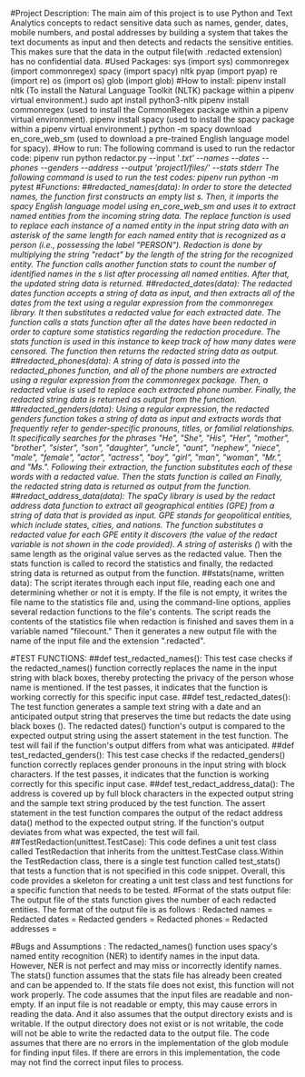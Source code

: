 #Project Description:
The main aim of this project is to use Python and Text Analytics concepts to redact sensitive data such as names, gender, dates, mobile numbers, and postal addresses by building a system that takes the text documents as input and then detects and redacts the sensitive entities. This makes sure that the data in the output file(with .redacted extension) has no confidential data. 
#Used Packages:
sys (import sys)
commonregex (import commonregex)
spacy (import spacy)
nltk
pyap (import pyap)
re (import re)
os (import os)
glob (import glob)
#How to install:
pipenv install nltk (To install the Natural Language Toolkit (NLTK) package within a pipenv virtual environment.)
sudo apt install python3-nltk
pipenv install commonregex (used to install the CommonRegex package within a pipenv virtual environment).
pipenv install spacy (used to install the spacy package within a pipenv virtual environment.)
python -m spacy download en_core_web_sm (used to download a pre-trained English language model for spacy).
#How to run:
The following command is used to run the redactor code:
pipenv run python redactor.py --input '*.txt' --names --dates --phones --genders --address --output 'project1/files/' --stats stderr
The following command is used to run the test codes:
pipenv run python -m pytest
#Functions:
##redacted_names(data):
In order to store the detected names, the function first constructs an empty list s. Then, it imports the spacy English language model using en_core_web_sm and uses it to extract named entities from the incoming string data.
The replace function is used to replace each instance of a named entity in the input string data with an asterisk of the same length for each named entity that is recognized as a person (i.e., possessing the label "PERSON"). Redaction is done by multiplying the string "redact" by the length of the string for the recognized entity. The function calls another function stats to count the number of identified names in the s list after processing all named entities. After that, the updated string data is returned.
##redacted_dates(data):
The redacted dates function accepts a string of data as input, and then extracts all of the dates from the text using a regular expression from the commonregex library. It then substitutes a redacted value for each extracted date.
The function calls a stats function after all the dates have been redacted in order to capture some statistics regarding the redaction procedure. The stats function is used in this instance to keep track of how many dates were censored. The function then returns the redacted string data as output.
##redacted_phones(data):
A string of data is passed into the redacted_phones function, and all of the phone numbers are extracted using a regular expression from the commonregex package. Then, a redacted value is used to replace each extracted phone number. Finally, the redacted string data is returned as output from the function.
##redacted_genders(data):
Using a regular expression, the redacted genders function takes a string of data as input and extracts words that frequently refer to gender-specific pronouns, titles, or familial relationships. It specifically searches for the phrases "He", "She", "His", "Her", "mother", "brother", "sister", "son", "daughter", "uncle", "aunt", "nephew", "niece", "male", "female", "actor", "actress", "boy", "girl", "man", "woman", "Mr.", and "Ms.". Following their extraction, the function substitutes each of these words with a redacted value. Then the stats function is called an Finally, the redacted string data is returned as output from the function.
##redact_address_data(data):
The spaCy library is used by the redact address data function to extract all geographical entities (GPE) from a string of data that is provided as input. GPE stands for geopolitical entities, which include states, cities, and nations.
The function substitutes a redacted value for each GPE entity it discovers (the value of the redact variable is not shown in the code provided). A string of asterisks (*) with the same length as the original value serves as the redacted value. Then the stats function is called to record the statistics and finally, the redacted string data is returned as output from the function.
##stats(name, written data):
The script iterates through each input file, reading each one and determining whether or not it is empty. If the file is not empty, it writes the file name to the statistics file and, using the command-line options, applies several redaction functions to the file's contents. The script reads the contents of the statistics file when redaction is finished and saves them in a variable named "filecount." Then it generates a new output file with the name of the input file and the extension ".redacted".

#TEST FUNCTIONS:
##def test_redacted_names():
This test case checks if the redacted_names() function correctly replaces the name in the input string with black boxes, thereby protecting the privacy of the person whose name is mentioned. If the test passes, it indicates that the function is working correctly for this specific input case.
##def test_redacted_dates():
The test function generates a sample text string with a date and an anticipated output string that preserves the time but redacts the date using black boxes (). The redacted dates() function's output is compared to the expected output string using the assert statement in the test function. The test will fail if the function's output differs from what was anticipated.
##def test_redacted_genders():
This test case checks if the redacted_genders() function correctly replaces gender pronouns in the input string with block characters. If the test passes, it indicates that the function is working correctly for this specific input case.
##def test_redact_address_data():
The address is covered up by full block characters in the expected output string and the sample text string produced by the test function. The assert statement in the test function compares the output of the redact address data() method to the expected output string. If the function's output deviates from what was expected, the test will fail.
##TestRedaction(unittest.TestCase):
This code defines a unit test class called TestRedaction that inherits from the unittest.TestCase class.Within the TestRedaction class, there is a single test function called test_stats() that tests a function that is not specified in this code snippet. Overall, this code provides a skeleton for creating a unit test class and test functions for a specific function that needs to be tested.
#Format of the stats output file:
The output file of the stats function gives the number of each redacted entities. The    format of the output file is as follows :
Redacted names =
Redacted dates =
Redacted genders =
Redacted phones =
Redacted addresses =


#Bugs and Assumptions :
The redacted_names() function uses spacy's named entity recognition (NER) to identify names in the input data. However, NER is not perfect and may miss or incorrectly identify names.
The stats() function assumes that the stats file has already been created and can be appended to. If the stats file does not exist, this function will not work properly.
The code assumes that the input files are readable and non-empty. If an input file is not readable or empty, this may cause errors in reading the data. And it also assumes that the output directory exists and is writable. If the output directory does not exist or is not writable, the code will not be able to write the redacted data to the output file.
The code assumes that there are no errors in the implementation of the glob module for finding input files. If there are errors in this implementation, the code may not find the correct input files to process.

